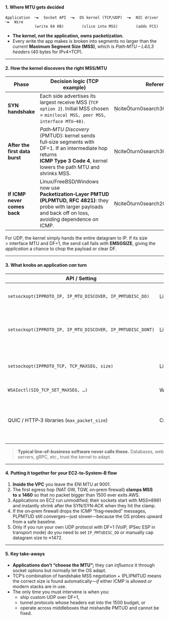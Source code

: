 #### 1. Where MTU gets decided

```
Application  ─►  Socket API  ─►  OS kernel (TCP/UDP)  ─►  NIC driver  ─►  Wire
             (write 64 KB)        (slice into MSS)        (adds FCS)
```

* **The kernel, not the application, owns packetization.**  
* Every write the app makes is broken into segments no larger than the *current* **Maximum Segment Size (MSS)**, which is *Path‑MTU – L4/L3 headers* (40 bytes for IPv4+TCP).

---

#### 2. How the kernel discovers the right MSS/MTU

| Phase | Decision logic (TCP example) | Reference |
|-------|------------------------------|-----------|
| **SYN handshake** | Each side advertises its largest receive MSS (`TCP option 2`). Initial MSS chosen = `min(local MSS, peer MSS, interface MTU−40)`. | citeturn0search3 |
| **After the first data burst** | *Path‑MTU Discovery* (PMTUD): kernel sends full‑size segments with DF=1. If an intermediate hop returns **ICMP Type 3 Code 4**, kernel lowers the path MTU and shrinks MSS. | citeturn0search3turn0search2 |
| **If ICMP never comes back** | Linux/FreeBSD/Windows now use **Packetization‑Layer PMTUD (PLPMTUD, RFC 4821)**: they probe with larger payloads and back off on loss, avoiding dependence on ICMP. | citeturn0search2 |

For UDP, the kernel simply hands the entire datagram to IP. If its size > interface MTU and DF=1, the send call fails with **EMSGSIZE**, giving the *application* a chance to chop the payload or clear DF.

---

#### 3. What knobs an application *can* turn

| API / Setting | OSes | Effect | When you’d use it |
|---------------|------|--------|-------------------|
| `setsockopt(IPPROTO_IP, IP_MTU_DISCOVER, IP_PMTUDISC_DO)` | Linux | Forces DF=1 and full PMTUD even for UDP; EMSGSIZE returned if oversize | DNS servers that must never fragment. citeturn0search0 |
| `setsockopt(IPPROTO_IP, IP_MTU_DISCOVER, IP_PMTUDISC_DONT)` | Linux | Clears DF; kernel may fragment. **Breaks PMTUD**—last‑ditch workaround for black‑hole paths. | Legacy UDP app where ICMP is blocked. |
| `setsockopt(IPPROTO_TCP, TCP_MAXSEG, size)` | Linux/BSD/Windows | Hard limits MSS for one TCP socket (cannot exceed interface MTU−40). | Middlebox‑friendly apps such as embedded TLS terminators. citeturn0search1 |
| `WSAIoctl(SIO_TCP_SET_MAXSEG, …)` | Windows | Same as `TCP_MAXSEG`. | As above. |
| QUIC / HTTP‑3 libraries (`max_packet_size`) | Cross‑platform | User‑space congestion algorithms probe MTU themselves; kernel sees UDP datagrams already sized. | High‑performance services over paths with frequent MTU changes (e.g., Wi‑Fi → 5G). |

> **Typical line‑of‑business software never calls these.** Databases, web servers, gRPC, etc., trust the kernel to adapt.

---

#### 4. Putting it together for your EC2‑to‑System‑B flow

1. **Inside the VPC** you leave the ENI MTU at 9001.  
2. The first egress hop (NAT GW, TGW, on‑prem firewall) **clamps MSS to ≤ 1460** so that no packet bigger than 1500 ever exits AWS.  
3. Applications on EC2 run unmodified; their sockets start with MSS≈8961 and instantly shrink after the SYN/SYN‑ACK when they hit the clamp.  
4. If the on‑prem firewall drops the ICMP “frag‑needed” messages, PLPMTUD still converges—just slower—because the OS probes upward from a safe baseline.  
5. Only if you run your own UDP protocol with DF=1 (VoIP, IPSec ESP in transport mode) do you need to set `IP_PMTUDISC_DO` or manually cap datagram size to ≈1472.

---

#### 5. Key take‑aways

* **Applications don’t “choose the MTU”;** they can *influence* it through socket options but normally let the OS adapt.  
* TCP’s combination of handshake MSS negotiation + (PL)PMTUD means the correct size is found automatically—*if* either ICMP is allowed *or* modern stacks are in use.  
* The only time you must intervene is when you:  
  * ship custom UDP over DF=1,  
  * tunnel protocols whose headers eat into the 1500 budget, or  
  * operate across middleboxes that mishandle PMTUD and cannot be fixed.
